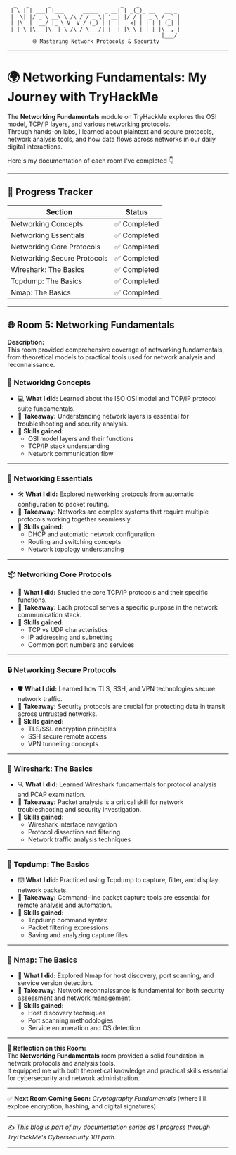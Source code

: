 ```
  _   _      _                      _    _             
 | \ | | ___| |___      _____  _ __| | _(_)_ __   __ _ 
 |  \| |/ _ \ __\ \ /\ / / _ \| '__| |/ / | '_ \ / _` |
 | |\  |  __/ |_ \ V  V / (_) | |  |   <| | | | | (_| |
 |_| \_|\___|\__| \_/\_/ \___/|_|  |_|\_\_|_| |_|\__, |
                                                 |___/ 
        🌐 Mastering Network Protocols & Security
```

---

# 🌍 Networking Fundamentals: My Journey with TryHackMe  

The **Networking Fundamentals** module on TryHackMe explores the OSI model, TCP/IP layers, and various networking protocols.  
Through hands-on labs, I learned about plaintext and secure protocols, network analysis tools, and how data flows across networks in our daily digital interactions.

Here's my documentation of each room I've completed 👇  

---

## 📝 Progress Tracker

| Section                    | Status   |
|----------------------------|----------|
| Networking Concepts        | ✅ Completed |
| Networking Essentials      | ✅ Completed |
| Networking Core Protocols  | ✅ Completed |
| Networking Secure Protocols| ✅ Completed |
| Wireshark: The Basics      | ✅ Completed |
| Tcpdump: The Basics        | ✅ Completed |
| Nmap: The Basics           | ✅ Completed |

---

## 🌐 Room 5: Networking Fundamentals  

**Description:**  
This room provided comprehensive coverage of networking fundamentals, from theoretical models to practical tools used for network analysis and reconnaissance.

### 📡 Networking Concepts  
- 💻 **What I did:** Learned about the ISO OSI model and TCP/IP protocol suite fundamentals.  
- 🚀 **Takeaway:** Understanding network layers is essential for troubleshooting and security analysis.  
- 📝 **Skills gained:**  
  - OSI model layers and their functions  
  - TCP/IP stack understanding  
  - Network communication flow  

---

### 🔗 Networking Essentials  
- 🛠 **What I did:** Explored networking protocols from automatic configuration to packet routing.  
- 🚀 **Takeaway:** Networks are complex systems that require multiple protocols working together seamlessly.  
- 📝 **Skills gained:**  
  - DHCP and automatic network configuration  
  - Routing and switching concepts  
  - Network topology understanding  

---

### 📦 Networking Core Protocols  
- 🔧 **What I did:** Studied the core TCP/IP protocols and their specific functions.  
- 🚀 **Takeaway:** Each protocol serves a specific purpose in the network communication stack.  
- 📝 **Skills gained:**  
  - TCP vs UDP characteristics  
  - IP addressing and subnetting  
  - Common port numbers and services  

---

### 🔒 Networking Secure Protocols  
- 🛡 **What I did:** Learned how TLS, SSH, and VPN technologies secure network traffic.  
- 🚀 **Takeaway:** Security protocols are crucial for protecting data in transit across untrusted networks.  
- 📝 **Skills gained:**  
  - TLS/SSL encryption principles  
  - SSH secure remote access  
  - VPN tunneling concepts  

---

### 🦈 Wireshark: The Basics  
- 🔍 **What I did:** Learned Wireshark fundamentals for protocol analysis and PCAP examination.  
- 🚀 **Takeaway:** Packet analysis is a critical skill for network troubleshooting and security investigation.  
- 📝 **Skills gained:**  
  - Wireshark interface navigation  
  - Protocol dissection and filtering  
  - Network traffic analysis techniques  

---

### 📡 Tcpdump: The Basics  
- ⌨️ **What I did:** Practiced using Tcpdump to capture, filter, and display network packets.  
- 🚀 **Takeaway:** Command-line packet capture tools are essential for remote analysis and automation.  
- 📝 **Skills gained:**  
  - Tcpdump command syntax  
  - Packet filtering expressions  
  - Saving and analyzing capture files  

---

### 🎯 Nmap: The Basics  
- 🔎 **What I did:** Explored Nmap for host discovery, port scanning, and service version detection.  
- 🚀 **Takeaway:** Network reconnaissance is fundamental for both security assessment and network management.  
- 📝 **Skills gained:**  
  - Host discovery techniques  
  - Port scanning methodologies  
  - Service enumeration and OS detection  

---

📌 **Reflection on this Room:**  
The **Networking Fundamentals** room provided a solid foundation in network protocols and analysis tools.  
It equipped me with both theoretical knowledge and practical skills essential for cybersecurity and network administration.

---

✅ **Next Room Coming Soon:** *Cryptography Fundamentals* (where I'll explore encryption, hashing, and digital signatures).  

---
✍️ *This blog is part of my documentation series as I progress through TryHackMe's Cybersecurity 101 path.*  

---
